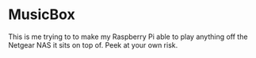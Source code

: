 # MusicBox

This is me trying to to make my Raspberry Pi able to play anything off the Netgear NAS it sits on top of. Peek at your own risk.
